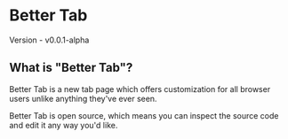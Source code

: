 # Better Tab

Version - v0.0.1-alpha

## What is "Better Tab"?

Better Tab is a new tab page which offers customization for all browser users unlike anything they've ever seen.

Better Tab is open source, which means you can inspect the source code and edit it any way you'd like.
